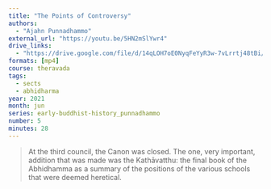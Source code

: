 ```yaml
---
title: "The Points of Controversy"
authors:
  - "Ajahn Punnadhammo"
external_url: "https://youtu.be/5HN2mSlYwr4"
drive_links:
  - "https://drive.google.com/file/d/14qLOH7oE0NyqFeYyR3w-7vLrrtj48tBi/view?usp=drivesdk"
formats: [mp4]
course: theravada
tags:
  - sects
  - abhidharma
year: 2021
month: jun
series: early-buddhist-history_punnadhammo
number: 5
minutes: 28
---
```


> At the third council, the Canon was closed. The one, very important, addition that was made was the Kathāvatthu: the final book of the Abhidhamma as a summary of the positions of the various schools that were deemed heretical.
